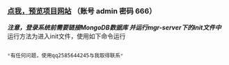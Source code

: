 ### [点我，预览项目网站](http://47.110.147.22)  （账号 admin 密码 666）

***注意，登录系统前需要链接MongoDB数据库 并运行mgr-server下的init文件中***
运行方法为进入init文件，使用如下命令运行
```javascript node db.js

*有任何问题，使用qq2585644245与我取得联系*
